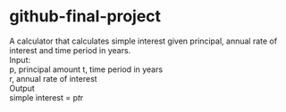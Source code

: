 # github-final-project
A calculator that calculates simple interest given principal, annual rate of interest and time period in years.  
Input:  
   p, principal amount
   t, time period in years  
   r, annual rate of interest  
Output  
   simple interest = p*t*r
